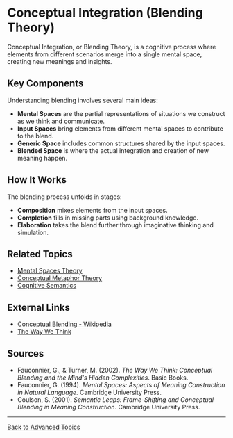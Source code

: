 # Conceptual Integration (Blending Theory)

Conceptual Integration, or Blending Theory, is a cognitive process where elements from different scenarios merge into a single mental space, creating new meanings and insights.

## Key Components

Understanding blending involves several main ideas:

- **Mental Spaces** are the partial representations of situations we construct as we think and communicate.
- **Input Spaces** bring elements from different mental spaces to contribute to the blend.
- **Generic Space** includes common structures shared by the input spaces.
- **Blended Space** is where the actual integration and creation of new meaning happen.

## How It Works

The blending process unfolds in stages:

- **Composition** mixes elements from the input spaces.
- **Completion** fills in missing parts using background knowledge.
- **Elaboration** takes the blend further through imaginative thinking and simulation.

## Related Topics

- [Mental Spaces Theory](../Mental-Spaces-Theory.md)
- [Conceptual Metaphor Theory](../Conceptual-Metaphor-Theory.md)
- [Cognitive Semantics](../Cognitive-Semantics.md)

## External Links

- [Conceptual Blending - Wikipedia](https://en.wikipedia.org/wiki/Conceptual_blending)
- [The Way We Think](https://www.sciencedirect.com/science/article/pii/S0388000199000038)

## Sources

- Fauconnier, G., & Turner, M. (2002). *The Way We Think: Conceptual Blending and the Mind's Hidden Complexities*. Basic Books.
- Fauconnier, G. (1994). *Mental Spaces: Aspects of Meaning Construction in Natural Language*. Cambridge University Press.
- Coulson, S. (2001). *Semantic Leaps: Frame-Shifting and Conceptual Blending in Meaning Construction*. Cambridge University Press.

---

[Back to Advanced Topics](README.md)
